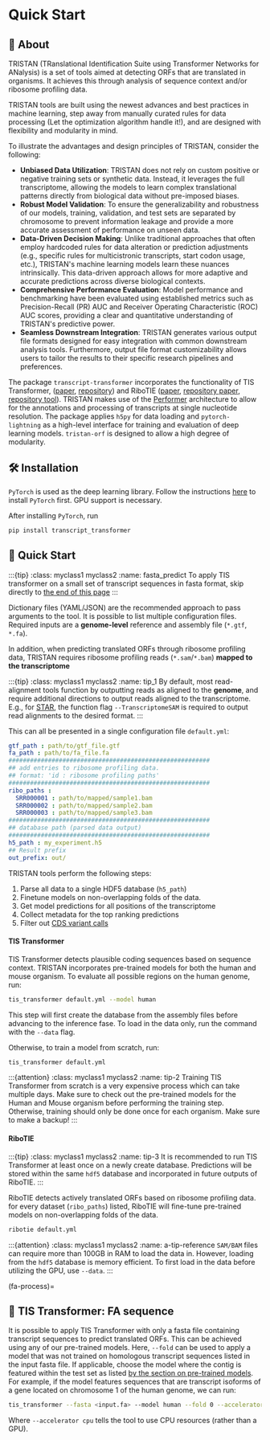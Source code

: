 # Quick Start

## 👋 About

TRISTAN (TRanslational Identification Suite using Transformer Networks for ANalysis) is a set of tools aimed at detecting ORFs that are translated in organisms. It achieves this through analysis of sequence context and/or ribosome profiling data.

TRISTAN tools are built using the newest advances and best practices in machine learning, step away from manually curated rules for data processing (Let the optimization algorithm handle it!), and are designed with flexibility and modularity in mind.

To illustrate the advantages and design principles of TRISTAN, consider the following:

* **Unbiased Data Utilization**: TRISTAN does not rely on custom positive or negative training sets or synthetic data. Instead, it leverages the full transcriptome, allowing the models to learn complex translational patterns directly from biological data without pre-imposed biases.
* **Robust Model Validation**: To ensure the generalizability and robustness of our models, training, validation, and test sets are separated by chromosome to prevent information leakage and provide a more accurate assessment of performance on unseen data.
* **Data-Driven Decision Making**: Unlike traditional approaches that often employ hardcoded rules for data alteration or prediction adjustments (e.g., specific rules for multicistronic transcripts, start codon usage, etc.), TRISTAN's machine learning models learn these nuances intrinsically. This data-driven approach allows for more adaptive and accurate predictions across diverse biological contexts.
* **Comprehensive Performance Evaluation**: Model performance and benchmarking have been evaluated using established metrics such as Precision-Recall (PR) AUC and Receiver Operating Characteristic (ROC) AUC scores, providing a clear and quantitative understanding of TRISTAN's predictive power.
* **Seamless Downstream Integration**: TRISTAN generates various output file formats designed for easy integration with common downstream analysis tools. Furthermore, output file format customizability allows users to tailor the results to their specific research pipelines and preferences.

The package `transcript-transformer` incorporates the functionality of TIS Transformer, ([paper](https://doi.org/10.1093/nargab/lqad021), [repository](https://github.com/TRISTAN-ORF/TIS_transformer)) and RiboTIE ([paper](https://doi.org/10.1101/2023.06.20.545724), [repository paper](https://github.com/TRISTAN-ORF/RiboTIE_article), [repository tool](https://github.com/TRISTAN-ORF/RiboTIE)). TRISTAN makes use of the [Performer](https://arxiv.org/abs/2009.14794) architecture to allow for the annotations and processing of transcripts at single nucleotide resolution. The package applies `h5py` for data loading and `pytorch-lightning` as a high-level interface for training and evaluation of deep learning models. `tristan-orf` is designed to allow a high degree of modularity.


## 🛠️ Installation

`PyTorch` is used as the deep learning library. Follow the instructions [here](https://pytorch.org/get-started/locally/) to install `PyTorch` first. GPU support is necessary.

After installing `PyTorch`, run

```bash
pip install transcript_transformer
```

## 📖 Quick Start

:::{tip}
:class: myclass1 myclass2
:name: fasta_predict
To apply TIS transformer on a small set of transcript sequences in fasta format, skip directly to [the end of this page](#fa-process)
:::

Dictionary files (YAML/JSON) are the recommended approach to pass arguments to the tool. It is possible to list multiple configuration files. Required inputs are a **genome-level** reference and assembly file (`*.gtf`, `*.fa`).

In addition, when predicting translated ORFs through ribosome profiling data, TRISTAN requires ribosome profiling reads (`*.sam`/`*.bam`) **mapped to the transcriptome**

:::{tip}
:class: myclass1 myclass2
:name: tip_1
By default, most read-alignment tools function by outputting reads as aligned to the **genome**, and require additional directions to output reads aligned to the transcriptome. E.g., for [STAR](https://alexdobin.github.io/STAR/), the function flag `--TranscriptomeSAM` is required to output read alignments to the desired format.
:::


This can all be presented in a single configuration file `default.yml`:

```yaml
gtf_path : path/to/gtf_file.gtf
fa_path : path/to/fa_file.fa
########################################################
## add entries to ribosome profiling data.
## format: 'id : ribosome profiling paths'
########################################################
ribo_paths :
  SRR000001 : path/to/mapped/sample1.bam
  SRR000002 : path/to/mapped/sample2.bam
  SRR000003 : path/to/mapped/sample3.bam
########################################################
## database path (parsed data output)
########################################################
h5_path : my_experiment.h5
## Result prefix 
out_prefix: out/
```

TRISTAN tools perform the following steps:
1. Parse all data to a single HDF5 database (`h5_path`)
2. Finetune models on non-overlapping folds of the data.
3. Get model predictions for all positions of the transcriptome
4. Collect metadata for the top ranking predictions
5. Filter out [CDS variant calls](user_guide.md#CDS-variant-filters)


#### TIS Transformer

TIS Transformer detects plausible coding sequences based on sequence context. TRISTAN incorporates pre-trained models for both the human and mouse organism. To evaluate all possible regions on the human genome, run:

```bash
tis_transformer default.yml --model human
```

This step will first create the database from the assembly files before advancing to the inference fase. To load in the data only, run the command with the `--data` flag.

Otherwise, to train a model from scratch, run:

```bash
tis_transformer default.yml
```


:::{attention}
:class: myclass1 myclass2
:name: tip-2
Training TIS Transformer from scratch is a very expensive process which can take multiple days. Make sure to check out the pre-trained models for the Human and Mouse organism before performing the training step. Otherwise, training should only be done once for each organism. Make sure to make a backup!
:::


#### RiboTIE

:::{tip}
:class: myclass1 myclass2
:name: tip-3
It is recommended to run TIS Transformer at least once on a newly create database. Predictions will be stored within the same `hdf5` database and incorporated in future outputs of RiboTIE. 
:::

RiboTIE detects actively translated ORFs based on ribosome profiling data. for every dataset (`ribo_paths`) listed, RiboTIE will fine-tune pre-trained models on non-overlapping folds of the data.

```bash
ribotie default.yml
```

:::{attention}
:class: myclass1 myclass2
:name: a-tip-reference
`SAM/BAM` files can require more than 100GB in RAM to load the data in. However, loading from the `hdf5` database is memory efficient. To first load in the data before utilizing the GPU, use `--data`.
:::

(fa-process)=
## 🧬 TIS Transformer: FA sequence

It is possible to apply TIS Transformer with only a fasta file containing transcript sequences to predict translated ORFs. This can be achieved using any of our pre-trained models. Here, `--fold` can be used to apply a model that was not trained on homologous transcript sequences listed in the input fasta file. If applicable, choose the model where the contig is featured within the test set as listed [by the section on pre-trained models](pretrained.md#tis-transformer). For example, if the model features sequences that are transcript isoforms of a gene located on chromosome 1 of the human genome, we can run: 

```bash
tis_transformer --fasta <input.fa> --model human --fold 0 --accelerator cpu
```

Where `--accelerator cpu` tells the tool to use CPU resources (rather than a GPU).

